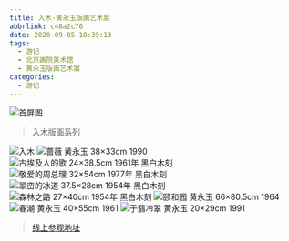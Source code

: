 ```yaml
---
title: 入木-黄永玉版画艺术展
abbrlink: c48a2c76
date: 2020-09-05 18:39:13
tags:
  - 游记
  - 北京画院美术馆
  - 黄永玉版画艺术展
categories:
  - 游记
---
```


![首屏图](https://s3.ax1x.com/2021/01/13/stdW7Q.png)

<!-- more -->

> 入木版画系列

![入木](https://s3.ax1x.com/2021/01/13/stwS91.jpg)
![蔷薇 黄永玉 38×33cm 1990](https://s3.ax1x.com/2021/01/13/stdO74.jpg)
![古埃及人的歌 24×38.5cm 1961年 黑白木刻](https://s3.ax1x.com/2021/01/13/stdLBF.jpg)
![敬爱的周总理 32×54cm 1977年 黑白木刻](https://s3.ax1x.com/2021/01/13/stdjAJ.jpg)
![翠峦的冰道 37.5×28cm 1954年 黑白木刻](https://s3.ax1x.com/2021/01/13/stdvN9.jpg)
![森林之路 27×40cm 1954年 黑白木刻](https://s3.ax1x.com/2021/01/13/stw9c6.jpg)
![颐和园 黄永玉 66×80.5cm 1964](https://s3.ax1x.com/2021/01/13/stwFBD.jpg)
![春潮 黄永玉 40×55cm 1961](https://s3.ax1x.com/2021/01/13/stwp1x.jpg)
![于翡冷翠 黄永玉 20×29cm 1991](https://s3.ax1x.com/2021/01/13/stwinO.jpg)

> [线上参观地址](http://www.bjaa.com.cn/exhibit.html?hcs=11&clg=163&exhibit=296)
